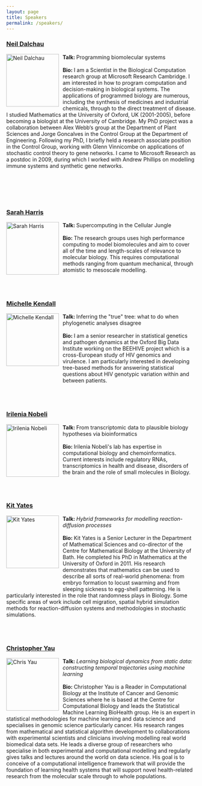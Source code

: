 ```yaml
---
layout: page
title: Speakers
permalink: /speakers/
---
```

<h3><a href="https://www.microsoft.com/en-us/research/people/ndalchau/">Neil Dalchau</a></h3>
  <p>
     <img src="http://qsbworkshop.github.io/qsb2018/images/dalchau.png" alt="Neil Dalchau" style="float:Left;width:140px;padding-right:10px;"><b>Talk: </b>Programming biomolecular systems<br><br><b>Bio: </b>I am a Scientist in the Biological Computation research group at Microsoft Research Cambridge. I am interested in how to program computation and decision-making in biological systems. The applications of programmed biology are numerous, including the synthesis of medicines and industrial chemicals, through to the direct treatment of disease. I studied Mathematics at the University of Oxford, UK (2001-2005), before becoming a biologist at the University of Cambridge. My PhD project was a collaboration between Alex Webb‘s group at the Department of Plant Sciences and Jorge Goncalves in the Control Group at the Department of Engineering. Following my PhD, I briefly held a research associate position in the Control Group, working with Glenn Vinnicombe on applications of stochastic control theory to gene networks. I came to Microsoft Research as a postdoc in 2009, during which I worked with Andrew Phillips on modelling immune systems and synthetic gene networks. 
  </p>
<br>
<br>
<br>
<br>

<h3><a href="http://www.astbury.leeds.ac.uk/people/staff/staffpage.php?StaffID=SAH">Sarah Harris</a></h3>
  <p>
     <img src="http://qsbworkshop.github.io/qsb2018/images/HarrisS.jpg" alt="Sarah Harris" style="float:Left;width:140px;padding-right:10px;padding-bottom:50px;"><b>Talk: </b>Supercomputing in the Cellular Jungle<br><br><b>Bio: </b>The research groups uses high performance computing to model biomolecules and aim to cover all of the time and length-scales of relevance to molecular biology. This requires computational methods ranging from quantum mechanical, through atomistic to mesoscale modelling.
  </p>
<br>
<br>

<h3><a href="https://michellekendall.github.io/">Michelle Kendall</a></h3>
  <p>
     <img src="http://qsbworkshop.github.io/qsb2018/images/Michelle_Kendall.jpg" alt="Michelle Kendall" style="float:Left;width:140px;padding-right:10px;padding-bottom:50px;"><b>Talk: </b>Inferring the "true" tree: what to do when phylogenetic analyses disagree<br><br><b>Bio: </b>I am a senior researcher in statistical genetics and pathogen dynamics at the Oxford Big Data Institute working on the BEEHIVE project which is a cross-European study of HIV genomics and virulence. I am particularly interested in developing tree-based methods for answering statistical questions about HIV genotypic variation within and between patients.  </p>
<br>
<br>

<h3><a href="http://people.cryst.bbk.ac.uk/~ubcg71a/research.html">Irilenia Nobeli</a></h3>
  <p>
     <img src="http://qsbworkshop.github.io/qsb2018/images/nobeli.jpg" alt="Irilenia Nobeli" style="float:Left;width:140px;padding-right:10px;padding-bottom:30px;"><b>Talk: </b>From transcriptomic data to plausible biology hypotheses via bioinformatics<br><br><b>Bio: </b>Irilenia Nobeli's lab has expertise in computational biology and chemoinformatics. Current interests include regulatory RNAs, transcriptomics in health and disease, disorders of the brain and the role of small molecules in Biology.
  </p>
<br>
<br>

<h3><a href="http://kityates.com/">Kit Yates</a></h3>
  <p>
     <img src="http://qsbworkshop.github.io/qsb2018/images/kityates.jpg" alt="Kit Yates" style="float:Left;width:140px;padding-right:10px;padding-bottom:50px;"><b>Talk: </b><em>Hybrid frameworks for modelling reaction-diffusion processes</em><br><br><b>Bio: </b>Kit Yates is a Senior Lecturer in the Department of Mathematical Sciences and co-director of the Centre for Mathematical Biology at the University of Bath. He completed his PhD in Mathematics at the University of Oxford in 2011. His research demonstrates that mathematics can be used to describe all sorts of real-world phenomena: from embryo formation to locust swarming and from sleeping sickness to egg-shell patterning. He is particularly interested in the role that randomness plays in Biology. Some specific areas of work include cell migration, spatial hybrid simulation methods for reaction-diffusion systems and methodologies in stochastic simulations.
  </p>
<br>
<br>

<h3><a href="https://www.birmingham.ac.uk/staff/profiles/cancer-genomic/yau-christopher.aspx">Christopher Yau</a></h3>
  <p>
     <img src="http://qsbworkshop.github.io/qsb2018/images/chrisyau.jpg" alt="Chris Yau" style="float:Left;width:140px;padding-right:10px;"><b>Talk: </b><em>Learning biological dynamics from static data: constructing temporal trajectories using machine learning</em><br><br><b>Bio: </b>Christopher Yau is a Reader in Computational Biology at the Institute of Cancer and Genomic Sciences where he is based at the Centre for Computational Biology and leads the Statistical Machine Learning BioHealth group. He is an expert in statistical methodologies for machine learning and data science and specialises in genomic science particularly cancer. His research ranges from mathematical and statistical algorithm development to collaborations with experimental scientists and clinicians involving modelling real world biomedical data sets. He leads a diverse group of researchers who specialise in both experimental and computational modelling and regularly gives talks and lectures around the world on data science. His goal is to conceive of a computational intelligence framework that will provide the foundation of learning health systems that will support novel health-related research from the molecular scale through to whole populations. 
  </p>
